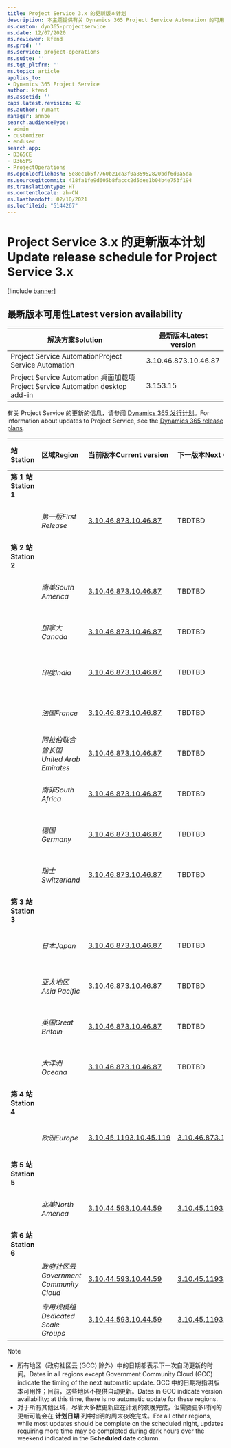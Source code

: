 ```yaml
---
title: Project Service 3.x 的更新版本计划
description: 本主题提供有关 Dynamics 365 Project Service Automation 的可用版本和即将发布版本的信息。
ms.custom: dyn365-projectservice
ms.date: 12/07/2020
ms.reviewer: kfend
ms.prod: ''
ms.service: project-operations
ms.suite: ''
ms.tgt_pltfrm: ''
ms.topic: article
applies_to:
- Dynamics 365 Project Service
author: kfend
ms.assetid: ''
caps.latest.revision: 42
ms.author: rumant
manager: annbe
search.audienceType:
- admin
- customizer
- enduser
search.app:
- D365CE
- D365PS
- ProjectOperations
ms.openlocfilehash: 5e8ec1b5f7760b21ca3f0a85952820bdf6d0a5da
ms.sourcegitcommit: 418fa1fe9d605b8faccc2d5dee1b04b4e753f194
ms.translationtype: HT
ms.contentlocale: zh-CN
ms.lasthandoff: 02/10/2021
ms.locfileid: "5144267"
---
```

# <a name="update-release-schedule-for-project-service-3x"></a><span data-ttu-id="cd17d-103">Project Service 3.x 的更新版本计划</span><span class="sxs-lookup"><span data-stu-id="cd17d-103">Update release schedule for Project Service 3.x</span></span>

[!include [banner](../includes/psa-now-project-operations.md)]

## <a name="latest-version-availability"></a><span data-ttu-id="cd17d-104">最新版本可用性</span><span class="sxs-lookup"><span data-stu-id="cd17d-104">Latest version availability</span></span>

| <span data-ttu-id="cd17d-105">解决方案</span><span class="sxs-lookup"><span data-stu-id="cd17d-105">Solution</span></span>  | <span data-ttu-id="cd17d-106">最新版本</span><span class="sxs-lookup"><span data-stu-id="cd17d-106">Latest version</span></span> |
|-------|----|
| <span data-ttu-id="cd17d-107">Project Service Automation</span><span class="sxs-lookup"><span data-stu-id="cd17d-107">Project Service Automation</span></span>    | <span data-ttu-id="cd17d-108">3.10.46.87</span><span class="sxs-lookup"><span data-stu-id="cd17d-108">3.10.46.87</span></span> |
| <span data-ttu-id="cd17d-109">Project Service Automation 桌面加载项</span><span class="sxs-lookup"><span data-stu-id="cd17d-109">Project Service Automation desktop add-in</span></span>                | <span data-ttu-id="cd17d-110">3.15</span><span class="sxs-lookup"><span data-stu-id="cd17d-110">3.15</span></span>          |

<span data-ttu-id="cd17d-111">有关 Project Service 的更新的信息，请参阅 [Dynamics 365 发行计划](https://docs.microsoft.com/dynamics365/release-plans/)。</span><span class="sxs-lookup"><span data-stu-id="cd17d-111">For information about updates to Project Service, see the [Dynamics 365 release plans](https://docs.microsoft.com/dynamics365/release-plans/).</span></span> 

| <span data-ttu-id="cd17d-112">站</span><span class="sxs-lookup"><span data-stu-id="cd17d-112">Station</span></span>  | <span data-ttu-id="cd17d-113">区域</span><span class="sxs-lookup"><span data-stu-id="cd17d-113">Region</span></span> | <span data-ttu-id="cd17d-114">当前版本</span><span class="sxs-lookup"><span data-stu-id="cd17d-114">Current version</span></span> | <span data-ttu-id="cd17d-115">下一版本</span><span class="sxs-lookup"><span data-stu-id="cd17d-115">Next version</span></span> |  <span data-ttu-id="cd17d-116">计划日期</span><span class="sxs-lookup"><span data-stu-id="cd17d-116">Scheduled date</span></span>
| :---   | :---   | :---   | :---   |:---   |         
|<span data-ttu-id="cd17d-117"><strong>第 1 站</strong></span><span class="sxs-lookup"><span data-stu-id="cd17d-117"><strong>Station 1</strong></span></span> | |  |  | |
| | <span data-ttu-id="cd17d-118"><i>第一版</i></span><span class="sxs-lookup"><span data-stu-id="cd17d-118"><i>First Release</i></span></span> | [<span data-ttu-id="cd17d-119">3.10.46.87</span><span class="sxs-lookup"><span data-stu-id="cd17d-119">3.10.46.87</span></span>](whats-new-ur-28-5.md) | <span data-ttu-id="cd17d-120">TBD</span><span class="sxs-lookup"><span data-stu-id="cd17d-120">TBD</span></span> | <span data-ttu-id="cd17d-121">2021 年 2 月 19 日</span><span class="sxs-lookup"><span data-stu-id="cd17d-121">February 19, 2021</span></span>
|<span data-ttu-id="cd17d-122"><strong>第 2 站</strong></span><span class="sxs-lookup"><span data-stu-id="cd17d-122"><strong>Station 2</strong></span></span> | |  |  | |
| | <span data-ttu-id="cd17d-123"><i>南美</i></span><span class="sxs-lookup"><span data-stu-id="cd17d-123"><i>South America</i></span></span> | [<span data-ttu-id="cd17d-124">3.10.46.87</span><span class="sxs-lookup"><span data-stu-id="cd17d-124">3.10.46.87</span></span>](whats-new-ur-28-5.md) | <span data-ttu-id="cd17d-125">TBD</span><span class="sxs-lookup"><span data-stu-id="cd17d-125">TBD</span></span> | <span data-ttu-id="cd17d-126">2021 年 2 月 26 日</span><span class="sxs-lookup"><span data-stu-id="cd17d-126">February 26, 2021</span></span>
| | <span data-ttu-id="cd17d-127"><i>加拿大</i></span><span class="sxs-lookup"><span data-stu-id="cd17d-127"><i>Canada</i></span></span> | [<span data-ttu-id="cd17d-128">3.10.46.87</span><span class="sxs-lookup"><span data-stu-id="cd17d-128">3.10.46.87</span></span>](whats-new-ur-28-5.md) | <span data-ttu-id="cd17d-129">TBD</span><span class="sxs-lookup"><span data-stu-id="cd17d-129">TBD</span></span> | <span data-ttu-id="cd17d-130">2021 年 2 月 26 日</span><span class="sxs-lookup"><span data-stu-id="cd17d-130">February 26, 2021</span></span>
| | <span data-ttu-id="cd17d-131"><i>印度</i></span><span class="sxs-lookup"><span data-stu-id="cd17d-131"><i>India</i></span></span> | [<span data-ttu-id="cd17d-132">3.10.46.87</span><span class="sxs-lookup"><span data-stu-id="cd17d-132">3.10.46.87</span></span>](whats-new-ur-28-5.md) | <span data-ttu-id="cd17d-133">TBD</span><span class="sxs-lookup"><span data-stu-id="cd17d-133">TBD</span></span> | <span data-ttu-id="cd17d-134">2021 年 2 月 26 日</span><span class="sxs-lookup"><span data-stu-id="cd17d-134">February 26, 2021</span></span>
| | <span data-ttu-id="cd17d-135"><i>法国</i></span><span class="sxs-lookup"><span data-stu-id="cd17d-135"><i>France</i></span></span> | [<span data-ttu-id="cd17d-136">3.10.46.87</span><span class="sxs-lookup"><span data-stu-id="cd17d-136">3.10.46.87</span></span>](whats-new-ur-28-5.md) | <span data-ttu-id="cd17d-137">TBD</span><span class="sxs-lookup"><span data-stu-id="cd17d-137">TBD</span></span> | <span data-ttu-id="cd17d-138">2021 年 2 月 26 日</span><span class="sxs-lookup"><span data-stu-id="cd17d-138">February 26, 2021</span></span>
| | <span data-ttu-id="cd17d-139"><i>阿拉伯联合酋长国</i></span><span class="sxs-lookup"><span data-stu-id="cd17d-139"><i>United Arab Emirates</i></span></span> | [<span data-ttu-id="cd17d-140">3.10.46.87</span><span class="sxs-lookup"><span data-stu-id="cd17d-140">3.10.46.87</span></span>](whats-new-ur-28-5.md) | <span data-ttu-id="cd17d-141">TBD</span><span class="sxs-lookup"><span data-stu-id="cd17d-141">TBD</span></span> | <span data-ttu-id="cd17d-142">2021 年 2 月 26 日</span><span class="sxs-lookup"><span data-stu-id="cd17d-142">February 26, 2021</span></span>
| | <span data-ttu-id="cd17d-143"><i>南非</i></span><span class="sxs-lookup"><span data-stu-id="cd17d-143"><i>South Africa</i></span></span> | [<span data-ttu-id="cd17d-144">3.10.46.87</span><span class="sxs-lookup"><span data-stu-id="cd17d-144">3.10.46.87</span></span>](whats-new-ur-28-5.md) | <span data-ttu-id="cd17d-145">TBD</span><span class="sxs-lookup"><span data-stu-id="cd17d-145">TBD</span></span> | <span data-ttu-id="cd17d-146">2021 年 2 月 26 日</span><span class="sxs-lookup"><span data-stu-id="cd17d-146">February 26, 2021</span></span>
| | <span data-ttu-id="cd17d-147"><i>德国</i></span><span class="sxs-lookup"><span data-stu-id="cd17d-147"><i>Germany</i></span></span> | [<span data-ttu-id="cd17d-148">3.10.46.87</span><span class="sxs-lookup"><span data-stu-id="cd17d-148">3.10.46.87</span></span>](whats-new-ur-28-5.md) | <span data-ttu-id="cd17d-149">TBD</span><span class="sxs-lookup"><span data-stu-id="cd17d-149">TBD</span></span> | <span data-ttu-id="cd17d-150">2021 年 2 月 26 日</span><span class="sxs-lookup"><span data-stu-id="cd17d-150">February 26, 2021</span></span>
| | <span data-ttu-id="cd17d-151"><i>瑞士</i></span><span class="sxs-lookup"><span data-stu-id="cd17d-151"><i>Switzerland</i></span></span> | [<span data-ttu-id="cd17d-152">3.10.46.87</span><span class="sxs-lookup"><span data-stu-id="cd17d-152">3.10.46.87</span></span>](whats-new-ur-28-5.md) | <span data-ttu-id="cd17d-153">TBD</span><span class="sxs-lookup"><span data-stu-id="cd17d-153">TBD</span></span> | <span data-ttu-id="cd17d-154">2021 年 2 月 26 日</span><span class="sxs-lookup"><span data-stu-id="cd17d-154">February 26, 2021</span></span>
|<span data-ttu-id="cd17d-155"><strong>第 3 站</strong></span><span class="sxs-lookup"><span data-stu-id="cd17d-155"><strong>Station 3</strong></span></span> | |  |  | |
| | <span data-ttu-id="cd17d-156"><i>日本</i></span><span class="sxs-lookup"><span data-stu-id="cd17d-156"><i>Japan</i></span></span> | [<span data-ttu-id="cd17d-157">3.10.46.87</span><span class="sxs-lookup"><span data-stu-id="cd17d-157">3.10.46.87</span></span>](whats-new-ur-28-5.md) | <span data-ttu-id="cd17d-158">TBD</span><span class="sxs-lookup"><span data-stu-id="cd17d-158">TBD</span></span> | <span data-ttu-id="cd17d-159">2021 年 3 月 5 日</span><span class="sxs-lookup"><span data-stu-id="cd17d-159">March 05, 2021</span></span>
| | <span data-ttu-id="cd17d-160"><i>亚太地区</i></span><span class="sxs-lookup"><span data-stu-id="cd17d-160"><i>Asia Pacific</i></span></span> | [<span data-ttu-id="cd17d-161">3.10.46.87</span><span class="sxs-lookup"><span data-stu-id="cd17d-161">3.10.46.87</span></span>](whats-new-ur-28-5.md) | <span data-ttu-id="cd17d-162">TBD</span><span class="sxs-lookup"><span data-stu-id="cd17d-162">TBD</span></span> | <span data-ttu-id="cd17d-163">2021 年 3 月 5 日</span><span class="sxs-lookup"><span data-stu-id="cd17d-163">March 05, 2021</span></span>
| | <span data-ttu-id="cd17d-164"><i>英国</i></span><span class="sxs-lookup"><span data-stu-id="cd17d-164"><i>Great Britain</i></span></span> | [<span data-ttu-id="cd17d-165">3.10.46.87</span><span class="sxs-lookup"><span data-stu-id="cd17d-165">3.10.46.87</span></span>](whats-new-ur-28-5.md) | <span data-ttu-id="cd17d-166">TBD</span><span class="sxs-lookup"><span data-stu-id="cd17d-166">TBD</span></span> | <span data-ttu-id="cd17d-167">2021 年 3 月 5 日</span><span class="sxs-lookup"><span data-stu-id="cd17d-167">March 05, 2021</span></span>
| | <span data-ttu-id="cd17d-168"><i>大洋洲</i></span><span class="sxs-lookup"><span data-stu-id="cd17d-168"><i>Oceana</i></span></span> | [<span data-ttu-id="cd17d-169">3.10.46.87</span><span class="sxs-lookup"><span data-stu-id="cd17d-169">3.10.46.87</span></span>](whats-new-ur-28-5.md) | <span data-ttu-id="cd17d-170">TBD</span><span class="sxs-lookup"><span data-stu-id="cd17d-170">TBD</span></span> | <span data-ttu-id="cd17d-171">2021 年 3 月 5 日</span><span class="sxs-lookup"><span data-stu-id="cd17d-171">March 05, 2021</span></span>
|<span data-ttu-id="cd17d-172"><strong>第 4 站</strong></span><span class="sxs-lookup"><span data-stu-id="cd17d-172"><strong>Station 4</strong></span></span> | |  |  | |
| | <span data-ttu-id="cd17d-173"><i>欧洲</i></span><span class="sxs-lookup"><span data-stu-id="cd17d-173"><i>Europe</i></span></span> | [<span data-ttu-id="cd17d-174">3.10.45.119</span><span class="sxs-lookup"><span data-stu-id="cd17d-174">3.10.45.119</span></span>](whats-new-ur-27-5.md) | [<span data-ttu-id="cd17d-175">3.10.46.87</span><span class="sxs-lookup"><span data-stu-id="cd17d-175">3.10.46.87</span></span>](whats-new-ur-28-5.md) | <span data-ttu-id="cd17d-176">2021 年 2 月 19 日</span><span class="sxs-lookup"><span data-stu-id="cd17d-176">February 19, 2021</span></span>
|<span data-ttu-id="cd17d-177"><strong>第 5 站</strong></span><span class="sxs-lookup"><span data-stu-id="cd17d-177"><strong>Station 5</strong></span></span> | |  |  | |
| | <span data-ttu-id="cd17d-178"><i>北美</i></span><span class="sxs-lookup"><span data-stu-id="cd17d-178"><i>North America</i></span></span> | [<span data-ttu-id="cd17d-179">3.10.44.59</span><span class="sxs-lookup"><span data-stu-id="cd17d-179">3.10.44.59</span></span>](whats-new-ur-26.md) | [<span data-ttu-id="cd17d-180">3.10.45.119</span><span class="sxs-lookup"><span data-stu-id="cd17d-180">3.10.45.119</span></span>](whats-new-ur-27-5.md) | <span data-ttu-id="cd17d-181">2021 年 2 月 12 日</span><span class="sxs-lookup"><span data-stu-id="cd17d-181">February 12, 2021</span></span>
|<span data-ttu-id="cd17d-182"><strong>第 6 站</strong></span><span class="sxs-lookup"><span data-stu-id="cd17d-182"><strong>Station 6</strong></span></span> | |  |  | |
| | <span data-ttu-id="cd17d-183"><i>政府社区云</i></span><span class="sxs-lookup"><span data-stu-id="cd17d-183"><i>Government Community Cloud</i></span></span> | [<span data-ttu-id="cd17d-184">3.10.44.59</span><span class="sxs-lookup"><span data-stu-id="cd17d-184">3.10.44.59</span></span>](whats-new-ur-26.md) | [<span data-ttu-id="cd17d-185">3.10.45.119</span><span class="sxs-lookup"><span data-stu-id="cd17d-185">3.10.45.119</span></span>](whats-new-ur-27-5.md) | <span data-ttu-id="cd17d-186">2021 年 2 月 12 日</span><span class="sxs-lookup"><span data-stu-id="cd17d-186">February 12, 2021</span></span>
| | <span data-ttu-id="cd17d-187"><i>专用规模组</i></span><span class="sxs-lookup"><span data-stu-id="cd17d-187"><i>Dedicated Scale Groups</i></span></span> | [<span data-ttu-id="cd17d-188">3.10.44.59</span><span class="sxs-lookup"><span data-stu-id="cd17d-188">3.10.44.59</span></span>](whats-new-ur-26.md) | [<span data-ttu-id="cd17d-189">3.10.45.119</span><span class="sxs-lookup"><span data-stu-id="cd17d-189">3.10.45.119</span></span>](whats-new-ur-27-5.md) | <span data-ttu-id="cd17d-190">2021 年 2 月 19 日</span><span class="sxs-lookup"><span data-stu-id="cd17d-190">February 19, 2021</span></span>

>[!Note]
> - <span data-ttu-id="cd17d-191">所有地区（政府社区云 (GCC) 除外）中的日期都表示下一次自动更新的时间。</span><span class="sxs-lookup"><span data-stu-id="cd17d-191">Dates in all regions except Government Community Cloud (GCC) indicate the timing of the next automatic update.</span></span> <span data-ttu-id="cd17d-192">GCC 中的日期将指明版本可用性；目前，这些地区不提供自动更新。</span><span class="sxs-lookup"><span data-stu-id="cd17d-192">Dates in GCC indicate version availability; at this time, there is no automatic update for these regions.</span></span>
> - <span data-ttu-id="cd17d-193">对于所有其他区域，尽管大多数更新应在计划的夜晚完成，但需要更多时间的更新可能会在 **计划日期** 列中指明的周末夜晚完成。</span><span class="sxs-lookup"><span data-stu-id="cd17d-193">For all other regions, while most updates should be complete on the scheduled night, updates requiring more time may be completed during dark hours over the weekend indicated in the **Scheduled date** column.</span></span>
